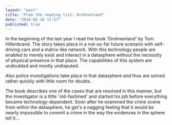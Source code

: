 ```yaml
---
layout: "post"
title: "From the reading list: Drohnenland"
date: "2016-02-18 17:57"
published: true
---
```

In the beginning of the last year I read the book 'Drohnenland'
by Tom Hillenbrand.
The story takes place in a not-so-far future scenario with self-driving cars and
a matrix-like network.
With this technology people are enabled to merely exist and interact in a
datasphere without the necessity of physical presence in that place. The capabilities of this system are undoubted and mostly undisputed.

Also police investigations take place in that datasphere and thus are solved rather quickly with little room for doubts.

The book describes one of the cases that are resolved in this manner, but the investigator is a little 'old-fashined' and started his job before everything became technology-dependent. Soon after he examined the crime scene from within the datasphere, he get's a nagging feeling that it would be nearly impossible to commit a crime in the way the evidences in the sphere tell it...
